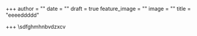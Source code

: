 +++
author = ""
date = ""
draft = true
feature_image = ""
image = ""
title = "eeeeddddd"

+++
\\sdfghmhnbvdzxcv 